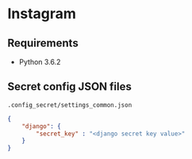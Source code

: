 # Instagram

## Requirements

- Python 3.6.2

## Secret config JSON files

`.config_secret/settings_common.json`

```json
{
    "django": {
        "secret_key" : "<django secret key value>"
    }
}
```